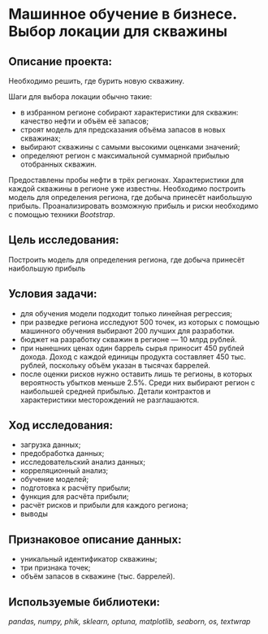 # Машинное обучение в бизнесе. Выбор локации для скважины

## Описание проекта:

Необходимо решить, где бурить новую скважину. 

Шаги для выбора локации обычно такие:

* в избранном регионе собирают характеристики для скважин: качество нефти и объём её запасов;
* строят модель для предсказания объёма запасов в новых скважинах;
* выбирают скважины с самыми высокими оценками значений;
* определяют регион с максимальной суммарной прибылью отобранных скважин.

Предоставлены пробы нефти в трёх регионах. Характеристики для каждой скважины в регионе уже известны. Необходимо построить модель для определения региона, где добыча принесёт наибольшую прибыль. Проанализировать возможную прибыль и риски необходимо с помощью техники *Bootstrap*.

## Цель исследования:

Построить модель для определения региона, где добыча принесёт наибольшую прибыль

## Условия задачи:

* для обучения модели подходит только линейная регрессия;
* при разведке региона исследуют 500 точек, из которых с помощью машинного обучения выбирают 200 лучших для разработки.
* бюджет на разработку скважин в регионе — 10 млрд рублей.
* при нынешних ценах один баррель сырья приносит 450 рублей дохода. Доход с каждой единицы продукта составляет 450 тыс. рублей, поскольку объём указан в тысячах баррелей.
* после оценки рисков нужно оставить лишь те регионы, в которых вероятность убытков меньше 2.5%. Среди них выбирают регион с наибольшей средней прибылью.
Детали контрактов и характеристики месторождений не разглашаются.

## Ход исследования:

* загрузка данных;
* предобработка данных;
* исследовательский анализ данных;
* корреляционный анализ;
* обучение моделей;
* подготовка к расчёту прибыли;
* функция для расчёта прибыли;
* расчёт рисков и прибыли для каждого региона;
* выводы

## Признаковое описание данных:

* уникальный идентификатор скважины;
* три признака точек;
* объём запасов в скважине (тыс. баррелей).

## Используемые библиотеки:
*pandas, numpy, phik, sklearn, optuna, matplotlib, seaborn, os, textwrap*
